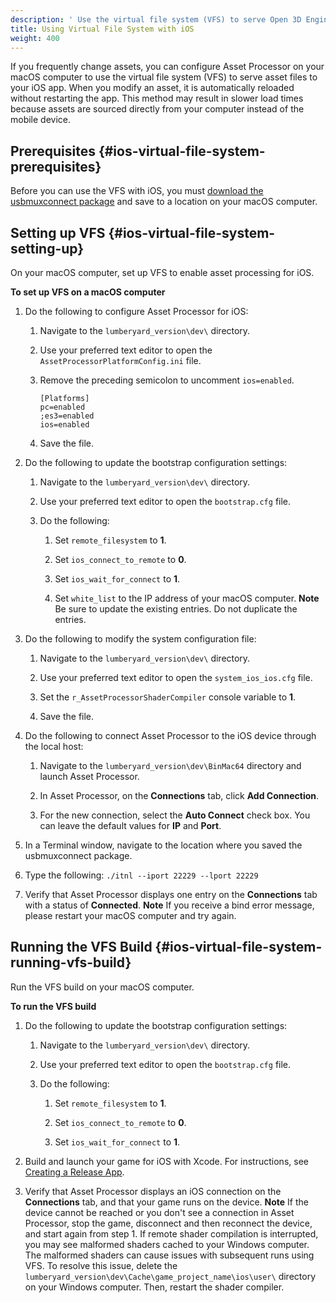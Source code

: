 ```yaml
---
description: ' Use the virtual file system (VFS) to serve Open 3D Engine files to iOS devices. '
title: Using Virtual File System with iOS
weight: 400
---
```


If you frequently change assets, you can configure Asset Processor on your macOS computer to use the virtual file system \(VFS\) to serve asset files to your iOS app\. When you modify an asset, it is automatically reloaded without restarting the app\. This method may result in slower load times because assets are sourced directly from your computer instead of the mobile device\.

## Prerequisites {#ios-virtual-file-system-prerequisites}

Before you can use the VFS with iOS, you must [download the usbmuxconnect package](https://sourceforge.net/projects/appletools/) and save to a location on your macOS computer\.

## Setting up VFS {#ios-virtual-file-system-setting-up}

On your macOS computer, set up VFS to enable asset processing for iOS\.

**To set up VFS on a macOS computer**

1. Do the following to configure Asset Processor for iOS:

   1. Navigate to the `lumberyard_version\dev\` directory\.

   1. Use your preferred text editor to open the `AssetProcessorPlatformConfig.ini` file\.

   1. Remove the preceding semicolon to uncomment `ios=enabled`\.

      ```
      [Platforms]
      pc=enabled
      ;es3=enabled
      ios=enabled
      ```

   1. Save the file\.

1. Do the following to update the bootstrap configuration settings:

   1. Navigate to the `lumberyard_version\dev\` directory\.

   1. Use your preferred text editor to open the `bootstrap.cfg` file\.

   1. Do the following:

      1. Set `remote_filesystem` to **1**\.

      1. Set `ios_connect_to_remote` to **0**\.

      1. Set `ios_wait_for_connect` to **1**\.

      1. Set `white_list` to the IP address of your macOS computer\.
**Note**
Be sure to update the existing entries\. Do not duplicate the entries\.

1. Do the following to modify the system configuration file:

   1. Navigate to the `lumberyard_version\dev\` directory\.

   1. Use your preferred text editor to open the `system_ios_ios.cfg` file\.

   1. Set the `r_AssetProcessorShaderCompiler` console variable to **1**\.

   1. Save the file\.

1. Do the following to connect Asset Processor to the iOS device through the local host:

   1. Navigate to the `lumberyard_version\dev\BinMac64` directory and launch Asset Processor\.

   1. In Asset Processor, on the **Connections** tab, click **Add Connection**\.

   1. For the new connection, select the **Auto Connect** check box\. You can leave the default values for **IP** and **Port**\.

1. In a Terminal window, navigate to the location where you saved the usbmuxconnect package\.

1. Type the following: `./itnl --iport 22229 --lport 22229`

1. Verify that Asset Processor displays one entry on the **Connections** tab with a status of **Connected**\.
**Note**
If you receive a bind error message, please restart your macOS computer and try again\.

## Running the VFS Build {#ios-virtual-file-system-running-vfs-build}

Run the VFS build on your macOS computer\.

**To run the VFS build**

1. Do the following to update the bootstrap configuration settings:

   1. Navigate to the `lumberyard_version\dev\` directory\.

   1. Use your preferred text editor to open the `bootstrap.cfg` file\.

   1. Do the following:

      1. Set `remote_filesystem` to **1**\.

      1. Set `ios_connect_to_remote` to **0**\.

      1. Set `ios_wait_for_connect` to **1**\.

1. Build and launch your game for iOS with Xcode\. For instructions, see [Creating a Release App](/docs/user-guide/features/platforms/ios/creating-release-app.md)\.

1. Verify that Asset Processor displays an iOS connection on the **Connections** tab, and that your game runs on the device\.
**Note**
If the device cannot be reached or you don't see a connection in Asset Processor, stop the game, disconnect and then reconnect the device, and start again from step 1\. If remote shader compilation is interrupted, you may see malformed shaders cached to your Windows computer\. The malformed shaders can cause issues with subsequent runs using VFS\. To resolve this issue, delete the `lumberyard_version\dev\Cache\game_project_name\ios\user\` directory on your Windows computer\. Then, restart the shader compiler\.